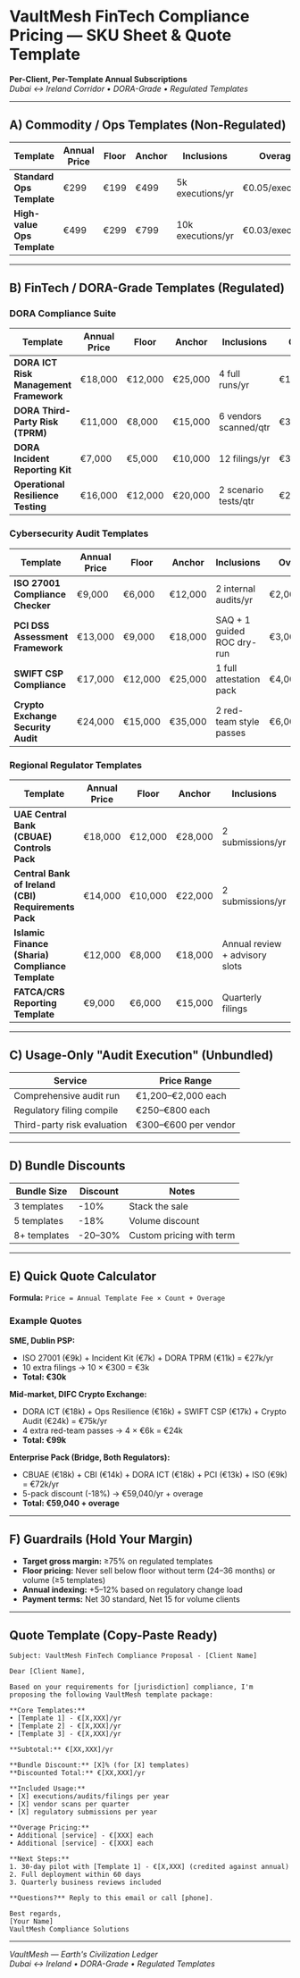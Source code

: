 # VaultMesh FinTech Compliance Pricing — SKU Sheet & Quote Template

**Per-Client, Per-Template Annual Subscriptions**  
*Dubai ↔ Ireland Corridor • DORA-Grade • Regulated Templates*

---

## A) Commodity / Ops Templates (Non-Regulated)

| Template | Annual Price | Floor | Anchor | Inclusions | Overage |
|----------|-------------|-------|--------|------------|---------|
| **Standard Ops Template** | €299 | €199 | €499 | 5k executions/yr | €0.05/execution |
| **High-value Ops Template** | €499 | €299 | €799 | 10k executions/yr | €0.03/execution |

---

## B) FinTech / DORA-Grade Templates (Regulated)

### DORA Compliance Suite

| Template | Annual Price | Floor | Anchor | Inclusions | Overage |
|----------|-------------|-------|--------|------------|---------|
| **DORA ICT Risk Management Framework** | €18,000 | €12,000 | €25,000 | 4 full runs/yr | €1,250/run |
| **DORA Third-Party Risk (TPRM)** | €11,000 | €8,000 | €15,000 | 6 vendors scanned/qtr | €350/vendor |
| **DORA Incident Reporting Kit** | €7,000 | €5,000 | €10,000 | 12 filings/yr | €300/filing |
| **Operational Resilience Testing** | €16,000 | €12,000 | €20,000 | 2 scenario tests/qtr | €2,000/test |

### Cybersecurity Audit Templates

| Template | Annual Price | Floor | Anchor | Inclusions | Overage |
|----------|-------------|-------|--------|------------|---------|
| **ISO 27001 Compliance Checker** | €9,000 | €6,000 | €12,000 | 2 internal audits/yr | €2,000/audit |
| **PCI DSS Assessment Framework** | €13,000 | €9,000 | €18,000 | SAQ + 1 guided ROC dry-run | €3,000/run |
| **SWIFT CSP Compliance** | €17,000 | €12,000 | €25,000 | 1 full attestation pack | €4,000/run |
| **Crypto Exchange Security Audit** | €24,000 | €15,000 | €35,000 | 2 red-team style passes | €6,000/pass |

### Regional Regulator Templates

| Template | Annual Price | Floor | Anchor | Inclusions | Overage |
|----------|-------------|-------|--------|------------|---------|
| **UAE Central Bank (CBUAE) Controls Pack** | €18,000 | €12,000 | €28,000 | 2 submissions/yr | €2,500/submission |
| **Central Bank of Ireland (CBI) Requirements Pack** | €14,000 | €10,000 | €22,000 | 2 submissions/yr | €2,000/submission |
| **Islamic Finance (Sharia) Compliance Template** | €12,000 | €8,000 | €18,000 | Annual review + advisory slots | N/A |
| **FATCA/CRS Reporting Template** | €9,000 | €6,000 | €15,000 | Quarterly filings | €500/filing |

---

## C) Usage-Only "Audit Execution" (Unbundled)

| Service | Price Range |
|---------|-------------|
| Comprehensive audit run | €1,200–€2,000 each |
| Regulatory filing compile | €250–€800 each |
| Third-party risk evaluation | €300–€600 per vendor |

---

## D) Bundle Discounts

| Bundle Size | Discount | Notes |
|-------------|----------|-------|
| 3 templates | -10% | Stack the sale |
| 5 templates | -18% | Volume discount |
| 8+ templates | -20–30% | Custom pricing with term |

---

## E) Quick Quote Calculator

**Formula:** `Price = Annual Template Fee × Count + Overage`

### Example Quotes

**SME, Dublin PSP:**
- ISO 27001 (€9k) + Incident Kit (€7k) + DORA TPRM (€11k) = €27k/yr
- 10 extra filings → 10 × €300 = €3k
- **Total: €30k**

**Mid-market, DIFC Crypto Exchange:**
- DORA ICT (€18k) + Ops Resilience (€16k) + SWIFT CSP (€17k) + Crypto Audit (€24k) = €75k/yr
- 4 extra red-team passes → 4 × €6k = €24k
- **Total: €99k**

**Enterprise Pack (Bridge, Both Regulators):**
- CBUAE (€18k) + CBI (€14k) + DORA ICT (€18k) + PCI (€13k) + ISO (€9k) = €72k/yr
- 5-pack discount (-18%) → €59,040/yr + overage
- **Total: €59,040 + overage**

---

## F) Guardrails (Hold Your Margin)

- **Target gross margin:** ≥75% on regulated templates
- **Floor pricing:** Never sell below floor without term (24–36 months) or volume (≥5 templates)
- **Annual indexing:** +5–12% based on regulatory change load
- **Payment terms:** Net 30 standard, Net 15 for volume clients

---

## Quote Template (Copy-Paste Ready)

```
Subject: VaultMesh FinTech Compliance Proposal - [Client Name]

Dear [Client Name],

Based on your requirements for [jurisdiction] compliance, I'm proposing the following VaultMesh template package:

**Core Templates:**
• [Template 1] - €[X,XXX]/yr
• [Template 2] - €[X,XXX]/yr
• [Template 3] - €[X,XXX]/yr

**Subtotal:** €[XX,XXX]/yr

**Bundle Discount:** [X]% (for [X] templates)
**Discounted Total:** €[XX,XXX]/yr

**Included Usage:**
• [X] executions/audits/filings per year
• [X] vendor scans per quarter
• [X] regulatory submissions per year

**Overage Pricing:**
• Additional [service] - €[XXX] each
• Additional [service] - €[XXX] each

**Next Steps:**
1. 30-day pilot with [Template 1] - €[X,XXX] (credited against annual)
2. Full deployment within 60 days
3. Quarterly business reviews included

**Questions?** Reply to this email or call [phone].

Best regards,
[Your Name]
VaultMesh Compliance Solutions
```

---

*VaultMesh — Earth's Civilization Ledger*  
*Dubai ↔ Ireland • DORA-Grade • Regulated Templates*
